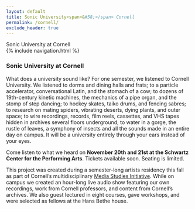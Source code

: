 ```yaml
---
layout: default
title: Sonic University<span>&#58;</span> Cornell
permalink: /cornell/
exclude_header: true
---
```


<div class='page-header'>Sonic University at Cornell</div>
<div class='cornell-header-image page-header-image'></div>
<div class='padding'></div>
{% include navigation.html %}

<h3>Sonic University at Cornell</h3>
<p></p>
<p>
     What does a university sound like? For one semester, we listened to Cornell University. We listened to dorms and dining halls and frats; to a particle accelerator, conversational Latin, and the stomach of a cow; to dozens of 19th-century kinetic machines, the mechanics of a pipe organ, and the stomp of step dancing; to hockey skates, taiko drums, and fencing sabres; to research on mating spiders, vibrating deserts, dying plants, and outer space; to wire recordings, records, film reels, cassettes, and VHS tapes hidden in archives several floors underground; to water in a gorge, the rustle of leaves, a symphony of insects and all the sounds made in an entire day on campus. It will be a university entirely through your ears instead of your eyes.
</p>
<p>
    Come listen to what we heard on <b>November 20th and 21st at the Schwartz Center for the Performing Arts</b>. Tickets available soon. Seating is limited.
</p>
<p>
    This project was created during a semester-long artists residency this fall as part of Cornell’s multidisciplinary <a href="http://mediastudies.as.cornell.edu/">Media Studies Initiative</a>. While on campus we created an hour-long live audio show featuring our own recordings, work from Cornell professors, and content from Cornell’s archives. We also guest lectured in eight courses, gave workshops, and were selected as fellows at the Hans Bethe house.
</p>
